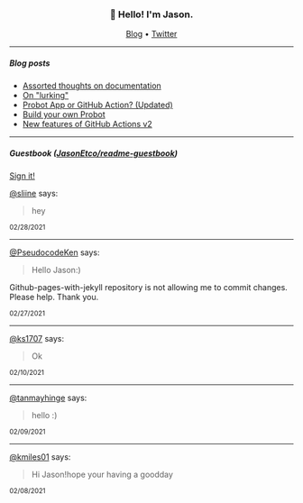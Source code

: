 <h3 align="center">👋 Hello! I'm Jason.</h3>

<p align="center">
  <a href="https://jasonet.co">Blog</a> •
  <a href="https://twitter.com/JasonEtco">Twitter</a>
</p>

---

##### Blog posts

<!--START_SECTION:posts-->
* [Assorted thoughts on documentation](https:&#x2F;&#x2F;jasonet.co&#x2F;posts&#x2F;thoughts-on-docs&#x2F;)
* [On &quot;lurking&quot;](https:&#x2F;&#x2F;jasonet.co&#x2F;posts&#x2F;on-lurking&#x2F;)
* [Probot App or GitHub Action? (Updated)](https:&#x2F;&#x2F;jasonet.co&#x2F;posts&#x2F;probot-app-or-github-action-v2&#x2F;)
* [Build your own Probot](https:&#x2F;&#x2F;jasonet.co&#x2F;posts&#x2F;build-your-own-probot&#x2F;)
* [New features of GitHub Actions v2](https:&#x2F;&#x2F;jasonet.co&#x2F;posts&#x2F;new-features-of-github-actions&#x2F;)
<!--END_SECTION:posts-->

---

##### Guestbook ([JasonEtco/readme-guestbook](https://github.com/JasonEtco/readme-guestbook))

<a href="https://readme-guestbook.now.sh">Sign it!</a>

<!--START_SECTION:guestbook-->
[@sliine](https://github.com/sliine) says:

> hey 

<sup>02/28/2021</sup>


---

[@PseudocodeKen](https://github.com/PseudocodeKen) says:

> Hello Jason:)

Github-pages-with-jekyll repository is not allowing me to commit changes.
Please help. Thank you.


<sup>02/27/2021</sup>


---

[@ks1707](https://github.com/ks1707) says:

> Ok

<sup>02/10/2021</sup>


---

[@tanmayhinge](https://github.com/tanmayhinge) says:

> hello :)

<sup>02/09/2021</sup>


---

[@kmiles01](https://github.com/kmiles01) says:

> Hi Jason!hope your having a goodday

<sup>02/08/2021</sup>

<!--END_SECTION:guestbook-->
<!--GUESTBOOK_LIST [{"name":"sliine","message":"hey ","date":"02/28/2021"},{"name":"PseudocodeKen","message":"Hello Jason:)\n\nGithub-pages-with-jekyll repository is not allowing me to commit changes.\nPlease help. Thank you.\n","date":"02/27/2021"},{"name":"ks1707","message":"Ok","date":"02/10/2021"},{"name":"tanmayhinge","message":"hello :)","date":"02/09/2021"},{"name":"kmiles01","message":"Hi Jason!hope your having a goodday","date":"02/08/2021"}]-->
